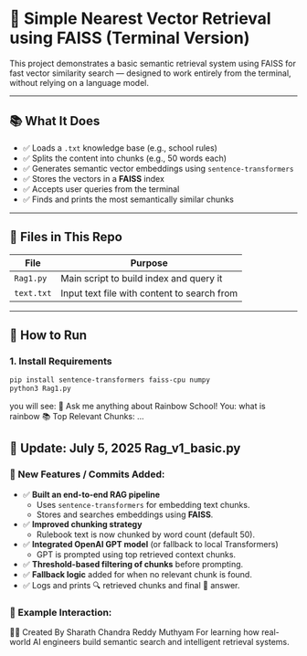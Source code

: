 # 🧠 Simple Nearest Vector Retrieval using FAISS (Terminal Version)

This project demonstrates a basic semantic retrieval system using FAISS for fast vector similarity search — designed to work entirely from the terminal, without relying on a language model.

---

## 📚 What It Does

- ✅ Loads a `.txt` knowledge base (e.g., school rules)
- ✅ Splits the content into chunks (e.g., 50 words each)
- ✅ Generates semantic vector embeddings using `sentence-transformers`
- ✅ Stores the vectors in a **FAISS** index
- ✅ Accepts user queries from the terminal
- ✅ Finds and prints the most semantically similar chunks

---

## 🧩 Files in This Repo

| File         | Purpose                                     |
|--------------|---------------------------------------------|
| `Rag1.py`    | Main script to build index and query it     |
| `text.txt`   | Input text file with content to search from |

---

## 🚀 How to Run

### 1. Install Requirements

```bash
pip install sentence-transformers faiss-cpu numpy
python3 Rag1.py

```
you will see:
🤖 Ask me anything about Rainbow School!
You: what is rainbow
📚 Top Relevant Chunks:
...


## 📅 Update: July 5, 2025 Rag_v1_basic.py

### 🔧 New Features / Commits Added:
- ✅ **Built an end-to-end RAG pipeline**
  - Uses `sentence-transformers` for embedding text chunks.
  - Stores and searches embeddings using **FAISS**.
- ✅ **Improved chunking strategy**
  - Rulebook text is now chunked by word count (default 50).
- ✅ **Integrated OpenAI GPT model** (or fallback to local Transformers)
  - GPT is prompted using top retrieved context chunks.
- ✅ **Threshold-based filtering of chunks** before prompting.
- ✅ **Fallback logic** added for when no relevant chunk is found.
- ✅ Logs and prints 🔍 retrieved chunks and final 🧠 answer.

### 🧪 Example Interaction:


👨‍💻 Created By
Sharath Chandra Reddy Muthyam
For learning how real-world AI engineers build semantic search and intelligent retrieval systems.

